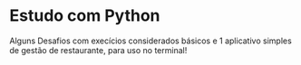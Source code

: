 # Estudo com Python
 
 Alguns Desafios com execícios considerados básicos e 1 aplicativo simples de gestão de restaurante, para uso no terminal!
